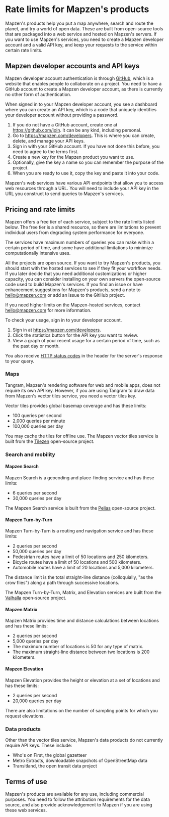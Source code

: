 # Rate limits for Mapzen's products

Mapzen's products help you put a map anywhere, search and route the planet, and try a world of open data. These are built from open-source tools that are packaged into a web service and hosted on Mapzen's servers. If you want to use Mapzen's services, you need to create a Mapzen developer account and a valid API key, and keep your requests to the service within certain rate limits.

## Mapzen developer accounts and API keys

Mapzen developer account authentication is through [GitHub](https://github.com), which is a website that enables people to collaborate on a project. You need to have a GitHub account to create a Mapzen developer account, as there is currently no other form of authentication.

When signed in to your Mapzen developer account, you see a dashboard where you can create an API key, which is a code that uniquely identifies your developer account without providing a password.

1. If you do not have a GitHub account, create one at https://github.com/join. It can be any kind, including personal.
2. Go to https://mapzen.com/developers. This is where you can create, delete, and manage your API keys.
3. Sign in with your GitHub account. If you have not done this before, you need to agree to the terms first.
4. Create a new key for the Mapzen product you want to use.
5. Optionally, give the key a name so you can remember the purpose of the project.
6. When you are ready to use it, copy the key and paste it into your code.

Mapzen's web services have various API endpoints that allow you to access web resources through a URL. You will need to include your API key in the URL you construct to send queries to Mapzen's services.   

## Pricing and rate limits
Mapzen offers a free tier of each service, subject to the rate limits listed below. The free tier is a shared resource, so there are limitations to prevent individual users from degrading system performance for everyone.

The services have maximum numbers of queries you can make within a certain period of time, and some have additional limitations to minimize computationally intensive uses.

All the projects are open source. If you want to try Mapzen's products, you should start with the hosted services to see if they fit your workflow needs. If you later decide that you need additional customizations or higher capacity, you can consider installing on your own servers the open-source code used to build Mapzen's services. If you find an issue or have enhancement suggestions for Mapzen's products, send a note to hello@mapzen.com or add an issue to the GitHub project.

If you need higher limits on the Mapzen-hosted services, contact hello@mapzen.com for more information.

To check your usage, sign in to your developer account.

1. Sign in at https://mapzen.com/developers.
2. Click the statistics button for the API key you want to review.
3. View a graph of your recent usage for a certain period of time, such as the past day or month.

You also receive [HTTP status codes](https://en.wikipedia.org/wiki/List_of_HTTP_status_codes) in the header for the server's response to your query.

### Maps

Tangram, Mapzen's rendering software for web and mobile apps, does not require its own API key. However, if you are using Tangram to draw data from Mapzen's vector tiles service, you need a vector tiles key.

Vector tiles provides global basemap coverage and has these limits:

- 100 queries per second
- 2,000 queries per minute
- 100,000 queries per day

You may cache the tiles for offline use. The Mapzen vector tiles service is built from the [Tilezen](https://github.com/tilezen) open-source project.

### Search and mobility

#### Mapzen Search

Mapzen Search is a geocoding and place-finding service and has these limits:

- 6 queries per second
- 30,000 queries per day

The Mapzen Search service is built from the [Pelias](https://github.com/pelias) open-source project.

#### Mapzen Turn-by-Turn

Mapzen Turn-by-Turn is a routing and navigation service and has these limits:

- 2 queries per second
- 50,000 queries per day
- Pedestrian routes have a limit of 50 locations and 250 kilometers.
- Bicycle routes have a limit of 50 locations and 500 kilometers.
- Automobile routes have a limit of 20 locations and 5,000 kilometers.

The distance limit is the total straight-line distance (colloquially, "as the crow flies") along a path through successive locations.

The Mapzen Turn-by-Turn, Matrix, and Elevation services are built from the [Valhalla](https://github.com/valhalla) open-source project.

#### Mapzen Matrix

Mapzen Matrix provides time and distance calculations between locations and has these limits:

- 2 queries per second
- 5,000 queries per day
- The maximum number of locations is 50 for any type of matrix.
- The maximum straight-line distance between two locations is 200 kilometers.

#### Mapzen Elevation

Mapzen Elevation provides the height or elevation at a set of locations and has these limits:

- 2 queries per second
- 20,000 queries per day

There are also limitations on the number of sampling points for which you request elevations.

### Data products

Other than the vector tiles service, Mapzen's data products do not currently require API keys. These include:

- Who's on First, the global gazetteer
- Metro Extracts, downloadable snapshots of OpenStreetMap data
- Transitland, the open transit data project

## Terms of use

Mapzen's products are available for any use, including commercial purposes. You need to follow the attribution requirements for the data source, and also provide acknowledgement to Mapzen if you are using these web services.
